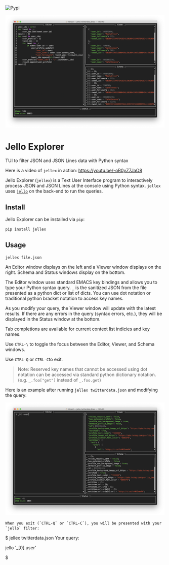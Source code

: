 ![Pypi](https://img.shields.io/pypi/v/jellex.svg)

![jellex](https://github.com/kellyjonbrazil/jellex/raw/master/_images/jellex.png)

# Jello Explorer
TUI to filter JSON and JSON Lines data with Python syntax

Here is a video of `jellex` in action: https://youtu.be/-oR0yZ7JaO8

Jello Explorer (`jellex`) is a Text User Interface program to interactively process JSON and JSON Lines at the console using Python syntax. `jellex` uses [`jello`](https://github.com/kellyjonbrazil/jello) on the back-end to run the queries.

## Install
Jello Explorer can be installed via `pip`:
```bash
pip install jellex
```

## Usage
```
jellex file.json
```
An Editor window displays on the left and a Viewer window displays on the right. Schema and Status windows display on the bottom.

The Editor window uses standard EMACS key bindings and allows you to type your Python syntax query. `_` is the sanitized JSON from the file presented as a python dict or list of dicts. You can use dot notation or traditional python bracket notation to access key names.

As you modify your query, the Viewer window will update with the latest results. If there are any errors in the query (syntax errors, etc.), they will be displayed in the Status window at the bottom.

Tab completions are available for current context list indicies and key names.

Use `CTRL-\` to toggle the focus between the Editor, Viewer, and Schema windows.

Use `CTRL-Q` or `CTRL-C`to exit.

> Note: Reserved key names that cannot be accessed using dot notation can be accessed via standard python dictionary notation. (e.g. `_.foo["get"]` instead of `_.foo.get`)

Here is an example after running `jellex twitterdata.json` and modifying the query:

![jellex](https://github.com/kellyjonbrazil/jellex/raw/master/_images/jellex-twitterdata.png)

```
When you exit (`CTRL-Q` or `CTRL-C`), you will be presented with your `jello` filter:
```
$ jellex twitterdata.json 
Your query:

jello '_[0].user'

$
```
